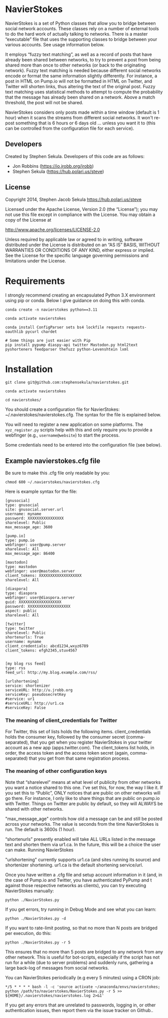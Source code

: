 # NavierStokes

NavierStokes is a set of Python classes that allow you to bridge between social network accounts. These classes rely on a number of external tools to do the hard work of actually talking to networks. There is a master “executable” file that uses the supporting classes to bridge between your various accounts. See usage information below.

It employs “fuzzy text matching”, as well as a record of posts that have already been shared between networks, to try to prevent a post from being shared more than once to other networks (or back to the originating network). Fuzzy text matching is needed because different social networks encode or format the same information slightly differently. For instance, a post in HTML on Pump.io will not be formatted in HTML on Twitter, and Twitter will shorten links, thus altering the text of the original post. Fuzzy text matching uses statistical methods to attempt to compute the probability that the message has already been shared on a network. Above a match threshold, the post will not be shared.

NavierStokes considers only posts made within a time window (default is 1 hour) when it scans the streams from different social networks. It won't re-post something that is 6 hours or 6 days old ... unless you want it to (this can be controlled from the configuration file for each service).

## Developers

Created by Stephen Sekula. Developers of this code are as follows:

* Jon Robbins (https://io.jrobb.org/jrobb)
* Stephen Sekula (https://hub.polari.us/steve)

## License

Copyright 2014, Stephen Jacob Sekula https://hub.polari.us/steve

Licensed under the Apache License, Version 2.0 (the “License”); you may not use this file except in compliance with the License. You may obtain a copy of the License at

http://www.apache.org/licenses/LICENSE-2.0

Unless required by applicable law or agreed to in writing, software distributed under the License is distributed on an “AS IS” BASIS, WITHOUT WARRANTIES OR CONDITIONS OF ANY KIND, either express or implied. See the License for the specific language governing permissions and limitations under the License.

# Requirements

I strongly recommend creating an encapsulated Python 3.X environment using pip or conda. Below I give guidance on doing this with conda.

```
conda create -n navierstokes python==3.11

conda activate navierstokes

conda install ConfigParser sets bs4 lockfile requests requests-oauthlib pycurl chardet

# Some things are just easier with Pip
pip install pypump diaspy-api twitter Mastodon.py html2text pyshorteners feedparser thefuzz python-Levenshtein lxml
```

# Installation

```
git clone git@github.com:stephensekula/navierstokes.git

conda activate navierstokes

cd navierstokes/
```

You should create a configuration file for NavierStokes: ~/.navierstokes/navierstokes.cfg. The syntax for the file is explained below.

You will need to register a new application on some platforms. The ```xyz_register.py``` scripts help with this and only require you to provide a webfinger (e.g., ```username@website```) to start the process.

Some credentials need to be entered into the configuration file (see below).

## Example navierstokes.cfg file

Be sure to make this .cfg file only readable by you:

```
chmod 600 ~/.navierstokes/navierstokes.cfg
```

Here is example syntax for the file:


```
[gnusocial]
type: gnusocial
site: gnusocial.server.url
username: myname
password: XXXXXXXXXXXXXXXX
sharelevel: Public
max_message_age: 3600

[pump.io]
type: pump.io
webfinger: user@pump.server
sharelevel: All
max_message_age: 86400

[mastodon]
type: mastodon
webfinger: user@mastodon.server
client_tokens: XXXXXXXXXXXXXXXXXXX
sharelevel: All

[diaspora]
type: diaspora
webfinger: user@diaspora.server
guid: XXXXXXXXXXXXXXXXXXX
password: XXXXXXXXXXXXXXXXXXX
aspect: public
sharelevel: All

[twitter]
type: twitter
sharelevel: Public
shortenurls: True
username: myname
client_credentials: abcd1234,wxyz6789
client_tokens: efgh2345,stuv4567


[my blog rss feed]
type: rss
feed_url: http://my.blog.example.com/rss/

[urlshortening]
service: shortenizer
serviceURL: http://u.jrobb.org
serviceKey: pseudosecretKey
#service: ur1
#serviceURL: http://ur1.ca
#serviceKey: False
```

### The meaning of client_credentials for Twitter
For Twitter, this set of lists holds the following items. client_credentials holds the consumer key, followed by the consumer secret (comma-separated), that you get when you register NavierStokes in your twitter account as a new app (apps.twitter.com). The client_tokens list holds, in order, the access token and the access token secret (again, comma-separated) that you get from that same registration process.

### The meaning of other configuration keys
Note that “sharelevel” means at what level of publicity from other networks you want a notice shared to this one. I've set this, for now, the way I like it. If you set this to “Public”, ONLY notices that are public on other networks will go there. For instance, I only like to share things that are public on pump.io with Twitter. Things on Twitter are public by default, so they will ALWAYS be shared with other networks.

"max_message_age" controls how old a message can be and still be posted across your networks. The value is seconds from the time NavierStokes is run. The default is 3600s (1 hour).

“shortenurls” presently enabled will take ALL URLs listed in the message text and shorten them via ur1.ca. In the future, this will be a choice the user can make.
Running NavierStokes

"urlshortening" currently supports ur1.ca (and sites running its source) and shortenizer shortening. ur1.ca is the default shortening service/url.

Once you have written a .cfg file and setup account information in it (and, in the case of Pump.io and Twitter, you have authenticated PyPump and t against those respective networks as clients), you can try executing NavierStokes manually:

```
python ./NavierStokes.py
```

If you get errors, try running in Debug Mode and see what you can learn:

```
python ./NavierStokes.py -d
```

If you want to rate-limit posting, so that no more than N posts are bridged per execution, do this:

```
python ./NavierStokes.py -r 5
```

This ensures that no more than 5 posts are bridged to any network from any other network. This is useful for bot-scripts, especially if the script has not run for a while (due to server problems) and suddenly runs, gathering a large back-log of messages from social networks.

You can NavierStokes periodically (e.g every 5 minutes) using a CRON job:

```
*/5 * * * * bash -l -c 'source activate ~/anaconda/envs/navierstokes; python /path/to/navierstokes/NavierStokes.py -r 5 >> ${HOME}/.navierstokes/navierstokes.log 2>&1'
```

If you get any errors that are unrelated to passwords, logging in, or other authentication issues, then report them via the issue tracker on Github..
```

